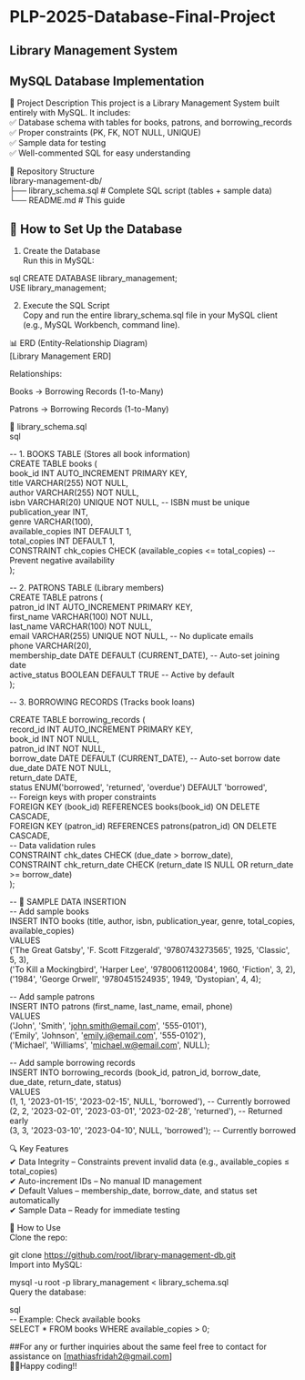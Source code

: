# PLP-2025-Database-Final-Project
## Library Management System
## MySQL Database Implementation
📌 Project Description
This project is a Library Management System built entirely with MySQL. It includes:<br>
✅ Database schema with tables for books, patrons, and borrowing_records<br>
✅ Proper constraints (PK, FK, NOT NULL, UNIQUE)<br>
✅ Sample data for testing<br>
✅ Well-commented SQL for easy understanding<br>

📂 Repository Structure<br>
library-management-db/<br>
├── library_schema.sql   # Complete SQL script (tables + sample data)<br>
└── README.md            # This guide

## 🔧 How to Set Up the Database
1. Create the Database<br>
Run this in MySQL:<br>

sql
CREATE DATABASE library_management;<br>
USE library_management;<br>

2. Execute the SQL Script<br>
Copy and run the entire library_schema.sql file in your MySQL client (e.g., MySQL Workbench, command line).<br>

📊 ERD (Entity-Relationship Diagram)<br>
[Library Management ERD]<br>

Relationships:<br>

Books → Borrowing Records (1-to-Many)<br>

Patrons → Borrowing Records (1-to-Many)<br>

📜 library_schema.sql<br>
sql

-- 1. BOOKS TABLE (Stores all book information)  
CREATE TABLE books (  
    book_id INT AUTO_INCREMENT PRIMARY KEY,  
    title VARCHAR(255) NOT NULL,  
    author VARCHAR(255) NOT NULL,<br>
    isbn VARCHAR(20) UNIQUE NOT NULL,  -- ISBN must be unique<br>
    publication_year INT,<br>
    genre VARCHAR(100),<br>
    available_copies INT DEFAULT 1,<br>
    total_copies INT DEFAULT 1,<br>
    CONSTRAINT chk_copies CHECK (available_copies <= total_copies)  -- Prevent negative availability<br>
);<br>

-- 2. PATRONS TABLE (Library members)  
CREATE TABLE patrons (  
    patron_id INT AUTO_INCREMENT PRIMARY KEY,<br>
    first_name VARCHAR(100) NOT NULL,<br>
    last_name VARCHAR(100) NOT NULL,<br>
    email VARCHAR(255) UNIQUE NOT NULL,  -- No duplicate emails<br>
    phone VARCHAR(20),<br>
    membership_date DATE DEFAULT (CURRENT_DATE),  -- Auto-set joining date<br>
    active_status BOOLEAN DEFAULT TRUE  -- Active by default<br>
);<br>

-- 3. BORROWING RECORDS (Tracks book loans)  

CREATE TABLE borrowing_records (  
    record_id INT AUTO_INCREMENT PRIMARY KEY,  
    book_id INT NOT NULL,  
    patron_id INT NOT NULL,  
    borrow_date DATE DEFAULT (CURRENT_DATE),  -- Auto-set borrow date  
    due_date DATE NOT NULL,  
    return_date DATE,  
    status ENUM('borrowed', 'returned', 'overdue') DEFAULT 'borrowed',  
    -- Foreign keys with proper constraints  
    FOREIGN KEY (book_id) REFERENCES books(book_id) ON DELETE CASCADE,  
    FOREIGN KEY (patron_id) REFERENCES patrons(patron_id) ON DELETE CASCADE,  
    -- Data validation rules  
    CONSTRAINT chk_dates CHECK (due_date > borrow_date),  
    CONSTRAINT chk_return_date CHECK (return_date IS NULL OR return_date >= borrow_date)  
);  

-- 📂 SAMPLE DATA INSERTION  
-- Add sample books  
INSERT INTO books (title, author, isbn, publication_year, genre, total_copies, available_copies)  
VALUES   
('The Great Gatsby', 'F. Scott Fitzgerald', '9780743273565', 1925, 'Classic', 5, 3),  
('To Kill a Mockingbird', 'Harper Lee', '9780061120084', 1960, 'Fiction', 3, 2),  
('1984', 'George Orwell', '9780451524935', 1949, 'Dystopian', 4, 4);  

-- Add sample patrons  
INSERT INTO patrons (first_name, last_name, email, phone)  
VALUES   
('John', 'Smith', 'john.smith@email.com', '555-0101'),  
('Emily', 'Johnson', 'emily.j@email.com', '555-0102'),  
('Michael', 'Williams', 'michael.w@email.com', NULL);  

-- Add sample borrowing records  
INSERT INTO borrowing_records (book_id, patron_id, borrow_date, due_date, return_date, status)  
VALUES   
(1, 1, '2023-01-15', '2023-02-15', NULL, 'borrowed'),  -- Currently borrowed  
(2, 2, '2023-02-01', '2023-03-01', '2023-02-28', 'returned'),  -- Returned early  
(3, 3, '2023-03-10', '2023-04-10', NULL, 'borrowed');  -- Currently borrowed  

🔍 Key Features  
✔ Data Integrity – Constraints prevent invalid data (e.g., available_copies ≤ total_copies)  
✔ Auto-increment IDs – No manual ID management  
✔ Default Values – membership_date, borrow_date, and status set automatically  
✔ Sample Data – Ready for immediate testing  

🚀 How to Use  
Clone the repo:  
  
git clone https://github.com/root/library-management-db.git  
Import into MySQL:  

mysql -u root -p library_management < library_schema.sql  
Query the database:  

sql  
-- Example: Check available books  
SELECT * FROM books WHERE available_copies > 0;  

##For any or further inquiries about the same feel free to contact for assistance on [mathiasfridah2@gmail.com]  
🧑‍💻Happy coding!!  
